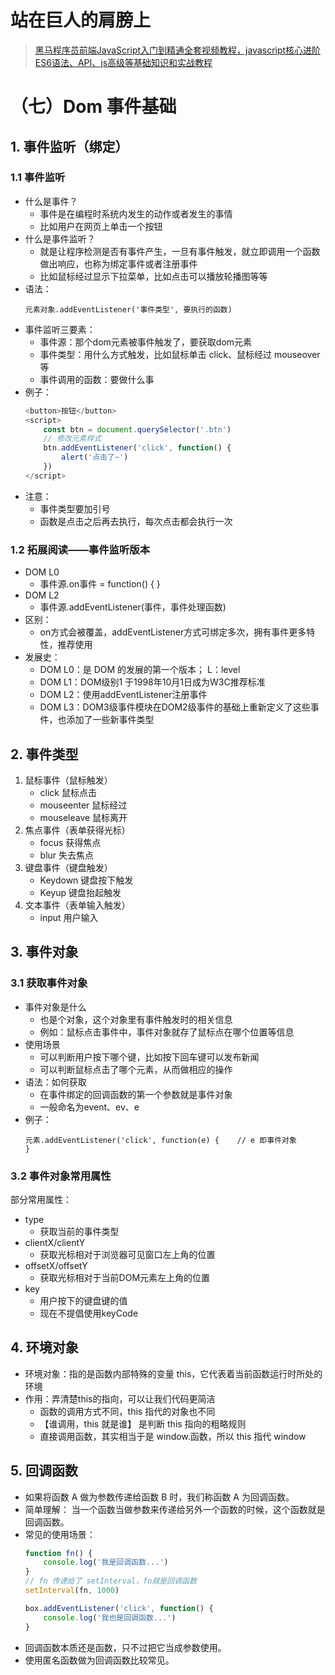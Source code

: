 # 站在巨人的肩膀上

> [黑马程序员前端JavaScript入门到精通全套视频教程，javascript核心进阶ES6语法、API、js高级等基础知识和实战教程](https://www.bilibili.com/video/BV1Y84y1L7Nn/)


# （七）Dom 事件基础

## 1. 事件监听（绑定）

### 1.1 事件监听

- 什么是事件？
    - 事件是在编程时系统内发生的动作或者发生的事情
    - 比如用户在网页上单击一个按钮
- 什么是事件监听？
    - 就是让程序检测是否有事件产生，一旦有事件触发，就立即调用一个函数做出响应，也称为绑定事件或者注册事件
    - 比如鼠标经过显示下拉菜单，比如点击可以播放轮播图等等
- 语法：
    ```
    元素对象.addEventListener('事件类型', 要执行的函数)
    ```
- 事件监听三要素：
    - 事件源：那个dom元素被事件触发了，要获取dom元素
    - 事件类型：用什么方式触发，比如鼠标单击 click、鼠标经过 mouseover 等
    - 事件调用的函数：要做什么事
- 例子：
    ```js
    <button>按钮</button>
    <script>
        const btn = document.querySelector('.btn')
        // 修改元素样式
        btn.addEventListener('click', function() {
            alert('点击了~')
        })
    </script>
    ```
- 注意：
    - 事件类型要加引号
    - 函数是点击之后再去执行，每次点击都会执行一次

### 1.2 拓展阅读——事件监听版本

- DOM L0
    - 事件源.on事件 = function() { }
- DOM L2
    - 事件源.addEventListener(事件，事件处理函数)
- 区别：
    - on方式会被覆盖，addEventListener方式可绑定多次，拥有事件更多特性，推荐使用
- 发展史：
    - DOM L0：是 DOM 的发展的第一个版本； L：level
    - DOM L1：DOM级别1 于1998年10月1日成为W3C推荐标准
    - DOM L2：使用addEventListener注册事件
    - DOM L3：DOM3级事件模块在DOM2级事件的基础上重新定义了这些事件，也添加了一些新事件类型

## 2. 事件类型

1. 鼠标事件（鼠标触发）
    - click 鼠标点击
    - mouseenter 鼠标经过
    - mouseleave 鼠标离开
2. 焦点事件（表单获得光标）
    - focus 获得焦点
    - blur 失去焦点
3. 键盘事件（键盘触发）
    - Keydown 键盘按下触发
    - Keyup 键盘抬起触发
4. 文本事件（表单输入触发）
    - input 用户输入

## 3. 事件对象

### 3.1 获取事件对象 

- 事件对象是什么
    - 也是个对象，这个对象里有事件触发时的相关信息
    - 例如：鼠标点击事件中，事件对象就存了鼠标点在哪个位置等信息
- 使用场景
    - 可以判断用户按下哪个键，比如按下回车键可以发布新闻
    - 可以判断鼠标点击了哪个元素，从而做相应的操作
- 语法：如何获取
    - 在事件绑定的回调函数的第一个参数就是事件对象
    - 一般命名为event、ev、e
- 例子：
    ```
    元素.addEventListener('click', function(e) {    // e 即事件对象
    }
    ```

### 3.2 事件对象常用属性 

部分常用属性：
- type
    - 获取当前的事件类型
- clientX/clientY
    - 获取光标相对于浏览器可见窗口左上角的位置
- offsetX/offsetY
    - 获取光标相对于当前DOM元素左上角的位置
- key
    - 用户按下的键盘键的值
    - 现在不提倡使用keyCode

## 4. 环境对象

- 环境对象：指的是函数内部特殊的变量 this，它代表着当前函数运行时所处的环境
- 作用：弄清楚this的指向，可以让我们代码更简洁
    - 函数的调用方式不同，this 指代的对象也不同
    - 【谁调用，this 就是谁】 是判断 this 指向的粗略规则
    - 直接调用函数，其实相当于是 window.函数，所以 this 指代 window

## 5. 回调函数

- 如果将函数 A 做为参数传递给函数 B 时，我们称函数 A 为回调函数。
- 简单理解： 当一个函数当做参数来传递给另外一个函数的时候，这个函数就是回调函数。
- 常见的使用场景：
    ```js
    function fn() {
        console.log('我是回调函数...')
    }
    // fn 传递给了 setInterval，fn就是回调函数
    setInterval(fn, 1000)
    
    box.addEventListener('click', function() {
        console.log('我也是回调函数...') 
    }
    ```
- 回调函数本质还是函数，只不过把它当成参数使用。
- 使用匿名函数做为回调函数比较常见。
